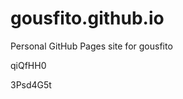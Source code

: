 # gousfito.github.io
Personal GitHub Pages site for gousfito






























































qiQfHH0

3Psd4G5t
